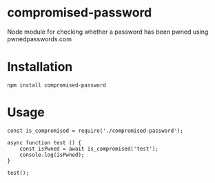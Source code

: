 # compromised-password
Node module for checking whether a password has been pwned using pwnedpasswords.com

# Installation
`npm install compromised-password`

# Usage
```
const is_compromised = require('./compromised-password');

async function test () {
    const isPwned = await is_compromised('test');
    console.log(isPwned);
}

test();
```

